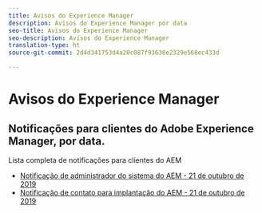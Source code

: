 ```yaml
---
title: Avisos do Experience Manager
description: Avisos do Experience Manager por data
seo-title: Avisos do Experience Manager
seo-description: Avisos do Experience Manager
translation-type: ht
source-git-commit: 2d4d341753d4a20c087f93630e2329e568ec433d

---
```



# Avisos do Experience Manager

## Notificações para clientes do Adobe Experience Manager, por data.

Lista completa de notificações para clientes do AEM

* [Notificação de administrador do sistema do AEM - 21 de outubro de 2019](aem-admin.md)
* [Notificação de contato para implantação do AEM - 21 de outubro de 2019](aem-deploy.md)
